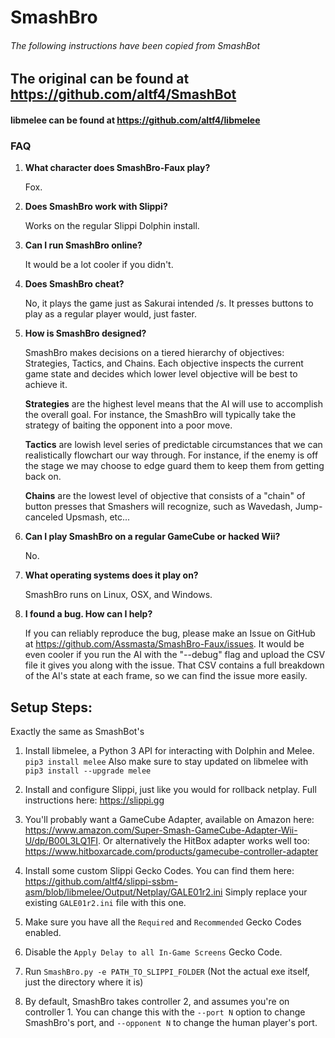 # SmashBro
###### The following instructions have been copied from SmashBot
## The original can be found at https://github.com/altf4/SmashBot
#### libmelee can be found at https://github.com/altf4/libmelee

### FAQ

1. **What character does SmashBro-Faux play?**

    Fox.

2. **Does SmashBro work with Slippi?**

    Works on the regular Slippi Dolphin install.

3. **Can I run SmashBro online?**

    It would be a lot cooler if you didn't.

4. **Does SmashBro cheat?**

    No, it plays the game just as Sakurai intended /s. It presses buttons to play as a regular player would, just faster.
    
5. **How is SmashBro designed?**

    SmashBro makes decisions on a tiered hierarchy of objectives: Strategies, Tactics, and Chains. Each objective inspects the current game state and decides which lower level objective will be best to achieve it.

    **Strategies** are the highest level means that the AI will use to accomplish the overall goal. For instance, the SmashBro will typically take the strategy of baiting the opponent into a poor move.

    **Tactics** are lowish level series of predictable circumstances that we can realistically flowchart our way through. For instance, if the enemy is off the stage we may choose to edge guard them to keep them from getting back on.

    **Chains** are the lowest level of objective that consists of a "chain" of button presses that Smashers will recognize, such as Wavedash, Jump-canceled Upsmash, etc...

6. **Can I play SmashBro on a regular GameCube or hacked Wii?**

    No.

7. **What operating systems does it play on?**

    SmashBro runs on Linux, OSX, and Windows.

8. **I found a bug. How can I help?**

    If you can reliably reproduce the bug, please make an Issue on GitHub at https://github.com/Assmasta/SmashBro-Faux/issues. It would be even cooler if you run the AI with the "--debug" flag and upload the CSV file it gives you along with the issue. That CSV contains a full breakdown of the AI's state at each frame, so we can find the issue more easily.


## Setup Steps:
Exactly the same as SmashBot's

1. Install libmelee, a Python 3 API for interacting with Dolphin and Melee. `pip3 install melee`
Also make sure to stay updated on libmelee with `pip3 install --upgrade melee`

2. Install and configure Slippi, just like you would for rollback netplay. Full instructions here: https://slippi.gg

3. You'll probably want a GameCube Adapter, available on Amazon here: https://www.amazon.com/Super-Smash-GameCube-Adapter-Wii-U/dp/B00L3LQ1FI. Or alternatively the HitBox adapter works well too: https://www.hitboxarcade.com/products/gamecube-controller-adapter

4. Install some custom Slippi Gecko Codes. You can find them here: https://github.com/altf4/slippi-ssbm-asm/blob/libmelee/Output/Netplay/GALE01r2.ini Simply replace your existing `GALE01r2.ini` file with this one.

5. Make sure you have all the `Required` and `Recommended` Gecko Codes enabled.

6. Disable the `Apply Delay to all In-Game Screens` Gecko Code.

7. Run `SmashBro.py -e PATH_TO_SLIPPI_FOLDER` (Not the actual exe itself, just the directory where it is)

8. By default, SmashBro takes controller 2, and assumes you're on controller 1. You can change this with the `--port N`  option to change SmashBro's port, and `--opponent N` to change the human player's port.
